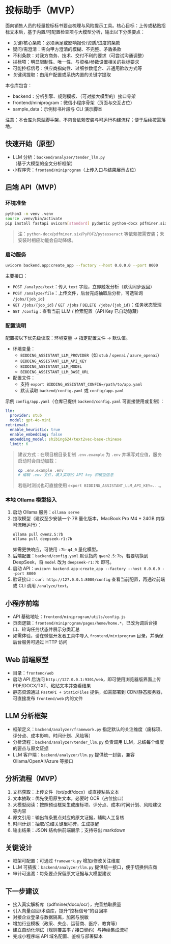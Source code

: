 # 投标助手（MVP）

面向销售人员的轻量投标标书要点梳理与风险提示工具。核心目标：上传或粘贴招标文本后，基于内置/可配置检查项与大模型分析，输出以下分类要点：

- 关键/核心条款：必须满足或影响报价/资质/进度的条款
- 疑问/需澄清：需向甲方澄清的模糊、不完整、矛盾条款
- 不利条款：对我方商务、技术、交付不利的要求（可尝试沟通调整）
- 拦标项：明显限制性、唯一性、与资格/参数设置相关的拦标要求
- 可能控标信号：供应商指向性、过细参数组合、非通用验收方式等
- 关键词提取：由用户配置或系统内置的关键字提取

本仓库包含：
- backend：分析引擎、规则模板、（可对接大模型的）接口骨架
- frontend/miniprogram：微信小程序骨架（页面与交互占位）
- sample_data：示例标书片段与 CLI 演示脚本

注意：本仓库为原型脚手架，不包含依赖安装与可运行构建流程；便于后续按需落地。

## 快速开始（原型）

- LLM 分析：`backend/analyzer/tender_llm.py`（基于大模型的全文分析框架）
- 小程序壳：`frontend/miniprogram`（上传入口与结果展示占位）

## 后端 API（MVP）

### 环境准备

```bash
python3 -m venv .venv
source .venv/bin/activate
pip install fastapi uvicorn[standard] pydantic python-docx pdfminer.six PyPDF2 pillow pytesseract sentence-transformers
```

> 注：`python-docx`/`pdfminer.six`/`PyPDF2`/`pytesseract` 等依赖按需安装；未安装时相应功能会自动降级。

### 启动服务

```bash
uvicorn backend.app:create_app --factory --host 0.0.0.0 --port 8000
```

主要接口：

- `POST /analyze/text`：传入 `text` 字段，立即触发分析（默认同步返回）
- `POST /analyze/file`：上传文件，后台完成抽取后分析，可选轮询 `/jobs/{job_id}`
- `GET /jobs/{job_id}` / `GET /jobs` / `DELETE /jobs/{job_id}`：任务状态管理
- `GET /config`：查看当前 LLM / 检索配置（API Key 已自动隐藏）

### 配置说明

配置按以下优先级读取：环境变量 → 指定配置文件 → 默认值。

- 环境变量：
  - `BIDDING_ASSISTANT_LLM_PROVIDER`（如 `stub` / `openai` / `azure_openai`）
  - `BIDDING_ASSISTANT_LLM_API_KEY`
  - `BIDDING_ASSISTANT_LLM_MODEL`
  - `BIDDING_ASSISTANT_LLM_BASE_URL`
- 配置文件：
  - 支持 `export BIDDING_ASSISTANT_CONFIG=/path/to/app.yaml`
  - 默认读取 `backend/config.yaml` 或 `config/app.yaml`

示例 `config/app.yaml`（仓库已提供 `backend/config.yaml` 可直接使用或复制）：

```yaml
llm:
  provider: stub
  model: gpt-4o-mini
retrieval:
  enable_heuristic: true
  enable_embedding: false
  embedding_model: shibing624/text2vec-base-chinese
  limit: 6
```

> 建议方式：在项目根目录复制 `.env.example` 为 `.env` 并填写对应值，服务启动时会自动加载：
> ```bash
> cp .env.example .env
> # 编辑 .env 文件，填入实际的 API key 和模型信息
> ```
> 若临时测试也可直接使用 `export BIDDING_ASSISTANT_LLM_API_KEY=...`。

### 本地 Ollama 模型接入

1. 启动 Ollama 服务：`ollama serve`
2. 拉取模型（建议至少安装一个 7B 量化版本，MacBook Pro M4 + 24GB 内存可流畅运行）：
   ```bash
   ollama pull qwen2.5:7b
   ollama pull deepseek-r1:7b
   ```
   如需更快响应，可使用 `:7b-q4_0` 量化模型。
3. 后端配置：`backend/config.yaml` 默认指向 `qwen2.5:7b`，若要切换到 DeepSeek，将 `model` 改为 `deepseek-r1:7b` 即可。
4. 启动 API：`uvicorn backend.app:create_app --factory --host 0.0.0.0 --port 8000`
5. 验证接口：`curl http://127.0.0.1:8000/config` 查看当前配置，再通过前端或 CLI 调用 `/analyze/text`。


## 小程序前端

- API 基础地址：`frontend/miniprogram/utils/config.js`
- 页面逻辑：`frontend/miniprogram/pages/home/home.*`，已改为调后台接口、轮询任务状态并展示分类汇总
- 如需体验，请在微信开发者工具中导入 `frontend/miniprogram` 目录，并确保后台服务可通过 HTTP 访问

## Web 前端原型

- 目录：`frontend/web`
- 启动 API 后访问 `http://127.0.0.1:9301/web`，即可使用浏览器版界面上传 PDF/DOCX/TXT、粘贴文本并查看结果
- 静态资源通过 `FastAPI + StaticFiles` 提供，如需部署到 CDN/静态服务器，可直接发布 `frontend/web` 内的文件

## LLM 分析框架

- 框架定义：`backend/analyzer/framework.py` 指定默认的关注维度（废标项、评分点、成本影响、时间计划、风险等）
- 分析流程：`backend/analyzer/tender_llm.py` 负责调用 LLM，总结每个维度的要点与原文证据
- LLM 客户端：`backend/analyzer/llm.py` 提供统一封装，兼容 Ollama/OpenAI/Azure 等接口

## 分析流程（MVP）

1) 文档获取：上传文件（txt/pdf/docx）或直接粘贴文本
2) 文本抽取：优先使用原生文本，必要时 OCR（占位接口）
3) 大模型阅读：按照预设框架生成废标项、评分点、成本/时间计划、风险建议等内容
4) 原文引用：输出每条要点对应的原文证据，辅助人工复核
5) 时间计划：抽取/总结关键里程碑，生成提醒
6) 输出结果：JSON 结构供前端展示；支持导出 markdown

## 关键设计

- 框架可配置：可通过 `framework.py` 增加/修改关注维度
- LLM 可插拔：`backend/analyzer/llm.py` 提供统一接口，便于切换供应商
- 审计可追溯：每条要点保留原文证据与大模型建议

## 下一步建议

- 接入真实解析库（pdfminer/docx/ocr），完善抽取质量
- 引入向量召回/术语库，提升“控标信号”的召回率
- 对接企业登录与数据隔离，加密与脱敏
- 增加行业模板（政采、央企、运营商、医疗、教育等）
- 建立自动化测试（规则覆盖率 / 接口契约）与持续集成流程
- 完成小程序端 API 域名配置、鉴权与部署脚本
